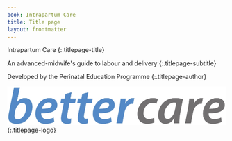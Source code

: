 ```yaml
---
book: Intrapartum Care
title: Title page
layout: frontmatter
---
```


Intrapartum Care
{:.titlepage-title}

An advanced-midwife's guide to labour and delivery
{:.titlepage-subtitle}

Developed by the Perinatal Education Programme
{:.titlepage-author}

![Bettercare logo](images/bettercare-logo.jpg){:.titlepage-logo}
